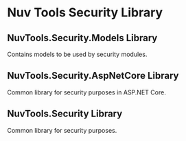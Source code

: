 # Nuv Tools Security Library

## NuvTools.Security.Models Library
Contains models to be used by security modules.

## NuvTools.Security.AspNetCore Library
Common library for security purposes in ASP.NET Core.

## NuvTools.Security Library
Common library for security purposes.